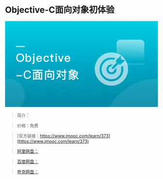 # Objective-C面向对象初体验

![img](../../assets/5fe442e50001194805400304.jpg)

> 简介：

> 价格：免费

> [官方链接：https://www.imooc.com/learn/373](https://www.imooc.com/learn/373)

> [阿里网盘：]()

> [百度网盘：]()

> [夸克网盘：]()

